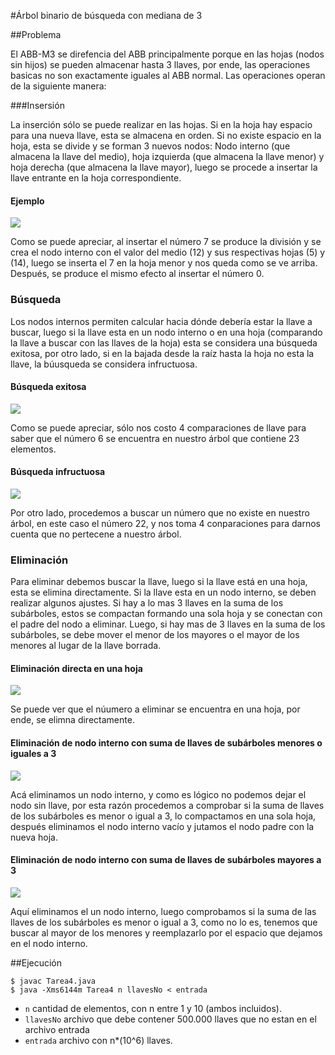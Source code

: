 #Árbol binario de búsqueda con mediana de 3

##Problema

El ABB-M3 se direfencia del ABB principalmente porque en las hojas (nodos sin hijos) se pueden almacenar hasta 3 llaves, por ende, las operaciones basicas no son exactamente iguales al ABB normal. Las operaciones operan de la siguiente manera:

###Insersión

La inserción sólo se puede realizar en las hojas. Si en la hoja hay espacio para una nueva llave, esta se almacena en orden. Si no existe espacio en la hoja, esta se divide y se forman 3 nuevos nodos: Nodo interno (que almacena la llave del medio), hoja izquierda (que almacena la llave menor) y hoja derecha (que almacena la llave mayor), luego se procede a insertar la llave entrante en la hoja correspondiente.

#### Ejemplo

  <img src="http://i.imgur.com/BeYxd6r.png">

  Como se puede apreciar, al insertar el número 7 se produce la división y se crea el nodo interno con el valor del medio (12) y sus respectivas hojas (5) y (14), luego se inserta el 7 en la hoja menor y nos queda como se ve arriba. Después, se produce el mismo efecto al insertar el número 0.

### Búsqueda

Los nodos internos permiten calcular hacia dónde debería estar la llave a buscar, luego si la llave esta en un nodo interno o en una hoja (comparando la llave a buscar con las llaves de la hoja) esta se considera una búsqueda exitosa, por otro lado, si en la bajada desde la raíz hasta la hoja no esta la llave, la búusqueda se considera infructuosa.

#### Búsqueda exitosa   
  
  <img src="http://i.imgur.com/IfTll5V.png">

  Como se puede apreciar, sólo nos costo 4 comparaciones de llave para saber que el número 6 se encuentra en nuestro árbol que contiene 23 elementos.

#### Búsqueda infructuosa

  <img src="http://i.imgur.com/YZzfp8O.png">

  Por otro lado, procedemos a buscar un número que no existe en nuestro árbol, en este caso el número 22, y nos toma 4 conparaciones para darnos cuenta que no pertecene a nuestro árbol.

### Eliminación

Para eliminar debemos buscar la llave, luego si la llave está en una hoja, esta se elimina directamente. Si la llave esta en un nodo interno, se deben realizar algunos ajustes. Si hay a lo mas 3 llaves en la suma de los subárboles, estos se compactan formando una sola hoja y se conectan con el padre del nodo a eliminar. Luego, si hay mas de 3 llaves en la suma de los subárboles, se debe mover el menor de los mayores o el mayor de los menores al lugar de la llave borrada.

#### Eliminación directa en una hoja

  <img src="http://i.imgur.com/3NGGOhc.png">

  Se puede ver que el núumero a eliminar se encuentra en una hoja, por ende, se elimna directamente.

#### Eliminación de nodo interno con suma de llaves de subárboles menores o iguales a 3
  
  <img src="http://i.imgur.com/nAYbhWH.png">

  Acá eliminamos un nodo interno, y como es lógico no podemos dejar el nodo sin llave, por esta razón procedemos a comprobar si la suma de llaves de los subárboles es menor o igual a 3, lo compactamos en una sola hoja, después eliminamos el nodo interno vacío y jutamos el nodo padre con la nueva hoja.

#### Eliminación de nodo interno con suma de llaves de subárboles mayores a 3

  <img src="http://i.imgur.com/L5xBLGj.png">

  Aquí eliminamos el un nodo interno, luego comprobamos si la suma de las llaves de los subárboles es menor o igual a 3, como no lo es, tenemos que buscar al mayor de los menores y reemplazarlo por el espacio que dejamos en el nodo interno.

##Ejecución

```
$ javac Tarea4.java
$ java -Xms6144m Tarea4 n llavesNo < entrada
```

- `n` cantidad de elementos, con n entre 1 y 10 (ambos incluidos). 
- `llavesNo` archivo que debe contener 500.000 llaves que no estan en el archivo entrada
- `entrada` archivo con n*(10^6) llaves. 